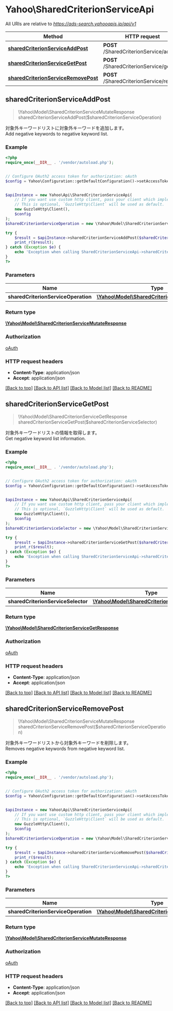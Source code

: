 # Yahoo\SharedCriterionServiceApi

All URIs are relative to *https://ads-search.yahooapis.jp/api/v1*

Method | HTTP request | Description
------------- | ------------- | -------------
[**sharedCriterionServiceAddPost**](SharedCriterionServiceApi.md#sharedCriterionServiceAddPost) | **POST** /SharedCriterionService/add | 
[**sharedCriterionServiceGetPost**](SharedCriterionServiceApi.md#sharedCriterionServiceGetPost) | **POST** /SharedCriterionService/get | 
[**sharedCriterionServiceRemovePost**](SharedCriterionServiceApi.md#sharedCriterionServiceRemovePost) | **POST** /SharedCriterionService/remove | 



## sharedCriterionServiceAddPost

> \Yahoo\Model\SharedCriterionServiceMutateResponse sharedCriterionServiceAddPost($sharedCriterionServiceOperation)



<div lang=\"ja\">対象外キーワードリストに対象外キーワードを追加します。</div><div lang=\"en\">Add negative keywords to negative keyword list.</div>

### Example

```php
<?php
require_once(__DIR__ . '/vendor/autoload.php');


// Configure OAuth2 access token for authorization: oAuth
$config = Yahoo\Configuration::getDefaultConfiguration()->setAccessToken('YOUR_ACCESS_TOKEN');


$apiInstance = new Yahoo\Api\SharedCriterionServiceApi(
    // If you want use custom http client, pass your client which implements `GuzzleHttp\ClientInterface`.
    // This is optional, `GuzzleHttp\Client` will be used as default.
    new GuzzleHttp\Client(),
    $config
);
$sharedCriterionServiceOperation = new \Yahoo\Model\SharedCriterionServiceOperation(); // \Yahoo\Model\SharedCriterionServiceOperation | 

try {
    $result = $apiInstance->sharedCriterionServiceAddPost($sharedCriterionServiceOperation);
    print_r($result);
} catch (Exception $e) {
    echo 'Exception when calling SharedCriterionServiceApi->sharedCriterionServiceAddPost: ', $e->getMessage(), PHP_EOL;
}
?>
```

### Parameters


Name | Type | Description  | Notes
------------- | ------------- | ------------- | -------------
 **sharedCriterionServiceOperation** | [**\Yahoo\Model\SharedCriterionServiceOperation**](../Model/SharedCriterionServiceOperation.md)|  | [optional]

### Return type

[**\Yahoo\Model\SharedCriterionServiceMutateResponse**](../Model/SharedCriterionServiceMutateResponse.md)

### Authorization

[oAuth](../../README.md#oAuth)

### HTTP request headers

- **Content-Type**: application/json
- **Accept**: application/json

[[Back to top]](#) [[Back to API list]](../../README.md#documentation-for-api-endpoints)
[[Back to Model list]](../../README.md#documentation-for-models)
[[Back to README]](../../README.md)


## sharedCriterionServiceGetPost

> \Yahoo\Model\SharedCriterionServiceGetResponse sharedCriterionServiceGetPost($sharedCriterionServiceSelector)



<div lang=\"ja\">対象外キーワードリストの情報を取得します。</div><div lang=\"en\">Get negative keyword list information.</div>

### Example

```php
<?php
require_once(__DIR__ . '/vendor/autoload.php');


// Configure OAuth2 access token for authorization: oAuth
$config = Yahoo\Configuration::getDefaultConfiguration()->setAccessToken('YOUR_ACCESS_TOKEN');


$apiInstance = new Yahoo\Api\SharedCriterionServiceApi(
    // If you want use custom http client, pass your client which implements `GuzzleHttp\ClientInterface`.
    // This is optional, `GuzzleHttp\Client` will be used as default.
    new GuzzleHttp\Client(),
    $config
);
$sharedCriterionServiceSelector = new \Yahoo\Model\SharedCriterionServiceSelector(); // \Yahoo\Model\SharedCriterionServiceSelector | 

try {
    $result = $apiInstance->sharedCriterionServiceGetPost($sharedCriterionServiceSelector);
    print_r($result);
} catch (Exception $e) {
    echo 'Exception when calling SharedCriterionServiceApi->sharedCriterionServiceGetPost: ', $e->getMessage(), PHP_EOL;
}
?>
```

### Parameters


Name | Type | Description  | Notes
------------- | ------------- | ------------- | -------------
 **sharedCriterionServiceSelector** | [**\Yahoo\Model\SharedCriterionServiceSelector**](../Model/SharedCriterionServiceSelector.md)|  | [optional]

### Return type

[**\Yahoo\Model\SharedCriterionServiceGetResponse**](../Model/SharedCriterionServiceGetResponse.md)

### Authorization

[oAuth](../../README.md#oAuth)

### HTTP request headers

- **Content-Type**: application/json
- **Accept**: application/json

[[Back to top]](#) [[Back to API list]](../../README.md#documentation-for-api-endpoints)
[[Back to Model list]](../../README.md#documentation-for-models)
[[Back to README]](../../README.md)


## sharedCriterionServiceRemovePost

> \Yahoo\Model\SharedCriterionServiceMutateResponse sharedCriterionServiceRemovePost($sharedCriterionServiceOperation)



<div lang=\"ja\">対象外キーワードリストから対象外キーワードを削除します。</div><div lang=\"en\">Removes negative keywords from negative keyword list.</div>

### Example

```php
<?php
require_once(__DIR__ . '/vendor/autoload.php');


// Configure OAuth2 access token for authorization: oAuth
$config = Yahoo\Configuration::getDefaultConfiguration()->setAccessToken('YOUR_ACCESS_TOKEN');


$apiInstance = new Yahoo\Api\SharedCriterionServiceApi(
    // If you want use custom http client, pass your client which implements `GuzzleHttp\ClientInterface`.
    // This is optional, `GuzzleHttp\Client` will be used as default.
    new GuzzleHttp\Client(),
    $config
);
$sharedCriterionServiceOperation = new \Yahoo\Model\SharedCriterionServiceOperation(); // \Yahoo\Model\SharedCriterionServiceOperation | 

try {
    $result = $apiInstance->sharedCriterionServiceRemovePost($sharedCriterionServiceOperation);
    print_r($result);
} catch (Exception $e) {
    echo 'Exception when calling SharedCriterionServiceApi->sharedCriterionServiceRemovePost: ', $e->getMessage(), PHP_EOL;
}
?>
```

### Parameters


Name | Type | Description  | Notes
------------- | ------------- | ------------- | -------------
 **sharedCriterionServiceOperation** | [**\Yahoo\Model\SharedCriterionServiceOperation**](../Model/SharedCriterionServiceOperation.md)|  | [optional]

### Return type

[**\Yahoo\Model\SharedCriterionServiceMutateResponse**](../Model/SharedCriterionServiceMutateResponse.md)

### Authorization

[oAuth](../../README.md#oAuth)

### HTTP request headers

- **Content-Type**: application/json
- **Accept**: application/json

[[Back to top]](#) [[Back to API list]](../../README.md#documentation-for-api-endpoints)
[[Back to Model list]](../../README.md#documentation-for-models)
[[Back to README]](../../README.md)

